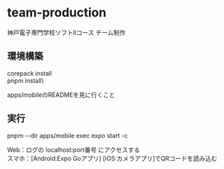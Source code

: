 # team-production

神戸電子専門学校ソフトⅡコース チーム制作

## 環境構築

corepack install\
pnpm install\

apps/mobileのREADMEを見に行くこと

## 実行

pnpm --dir apps/mobile exec expo start -c

Web：ログの localhost:port番号 にアクセスする\
スマホ：[Android:Expo Goアプリ] [iOS:カメラアプリ]でQRコードを読み込む
